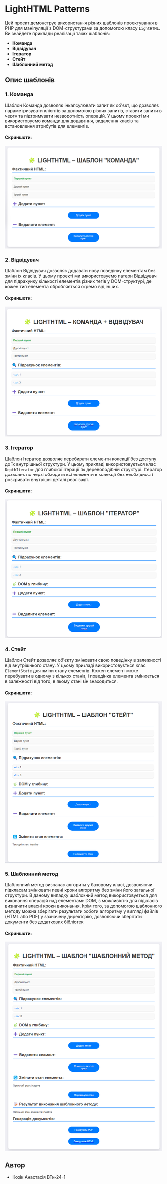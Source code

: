 # LightHTML Patterns

Цей проект демонструє використання різних шаблонів проектування в PHP для маніпуляції з DOM-структурами за допомогою класу `LightHTML`. Ви знайдете приклади реалізації таких шаблонів:

- **Команда** 
- **Відвідувач** 
- **Ітератор** 
- **Стейт** 
- **Шаблонний метод** 

## Опис шаблонів

### 1. Команда 
Шаблон Команда дозволяє інкапсулювати запит як об'єкт, що дозволяє параметризувати клієнтів за допомогою різних запитів, ставити запити в чергу та підтримувати незворотність операцій. У цьому проекті ми використовуємо команди для додавання, видалення класів та встановлення атрибутів для елементів.

#### Скриншоти:
![Шаблон Команда](screenshots/foto1.png)

### 2. Відвідувач 
Шаблон Відвідувач дозволяє додавати нову поведінку елементам без зміни їх класів. У цьому проекті ми використовуємо патерн Відвідувач для підрахунку кількості елементів різних тегів у DOM-структурі, де кожен тип елемента обробляється окремо від інших.

#### Скриншоти:
![Шаблон Відвідувач](screenshots/foto2.png)

### 3. Ітератор 
Шаблон Ітератор дозволяє перебирати елементи колекції без доступу до їх внутрішньої структури. У цьому прикладі використовується клас `DepthIterator` для глибокої ітерації по деревоподібній структурі. Ітератор дозволяє по черзі обходити всі елементи в колекції без необхідності розкривати внутрішні деталі реалізації.

#### Скриншоти:
![Шаблон Ітератор](screenshots/foto3.png)

### 4. Стейт 
Шаблон Стейт дозволяє об'єкту змінювати свою поведінку в залежності від внутрішнього стану. У цьому прикладі використовується клас `ElementState` для зміни стану елементів. Кожен елемент може перебувати в одному з кількох станів, і поведінка елемента змінюється в залежності від того, в якому стані він знаходиться.

#### Скриншоти:
![Шаблон Стейт](screenshots/foto4.png)

### 5. Шаблонний метод 
Шаблонний метод визначає алгоритм у базовому класі, дозволяючи підкласам змінювати певні кроки алгоритму без зміни його загальної структури. В даному випадку шаблонний метод використовується для виконання операцій над елементами DOM, з можливістю для підкласів визначити власні кроки виконання. Крім того, за допомогою шаблонного методу можна зберігати результати роботи алгоритму у вигляді файлів (HTML або PDF) у зазначену директорію, дозволяючи зберігати документи без додаткових бібліотек.

#### Скриншоти:
![Шаблон Шаблонного Методу](screenshots/foto5.png)


## Автор

- Козік Анастасія ВТк-24-1

